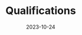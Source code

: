 ---
title: 'Qualifications'
date: 2023-10-24
type: landing

# Note: `username` refers to the user's folder name in `content/authors/`

# Page sections
sections:
  - block: academics
    content:
      title: Academics
      username: admin
    design:
      # Hugo date format
      date_format: 'January 2006'
      
  - block: skills-section
    content:
      title: Skills
      username: admin
    skills:
      - name: Simulation
        tools:
          - name: Lammps
            logo: /skills/lammps.png
          - name: Abaqus CAE
            logo: /skills/abaqus.png
          - name: Ansys Mechanical
            logo: /skills/ansys.png
      - name: CAD
        tools:
          - name: Solidworks
            logo: /skills/solidworks.png
          - name: Fusion 360
            logo: /skills/fusion360.png
          - name: AutoCad
            logo: /skills/autocad.png
      - name: Programming
        tools:
          - name: Python
            logo: /skills/python.png
          - name: Matlab
            logo: /skills/matlab.png
          - name: C
            logo: /skills/c.jpeg
      - name: Hardware
        tools:
          - name: 3d printing
            logo: /skills/3d_printing.jpeg
          - name: Product Design
            logo: /skills/product_design.png
          - name: Arduino
            logo: /skills/arduino.png
      - name: Miscellaneous
        tools:
          - name: Microsoft Words
            logo: /skills/word.png
          - name: Microsoft Excel
            logo: /skills/excel.png
          - name: Microsoft Powerpoint
            logo: /skills/powerpoint.png
          - name: Latex
            logo: /skills/latex.png
          - name: Zotero
            logo: /skills/zotero.png
          - name: Techplot
            logo: /skills/tecplot.jpg
          - name: Matplotlib
            logo: /skills/matplotlib.png

  - block: certifications
    content:
      title: Certifications
      username: admin

  - block: experiences
    content:
      title: Technical Experience
      username: admin
    design:
      # Hugo date format
      date_format: 'January 2006'
---